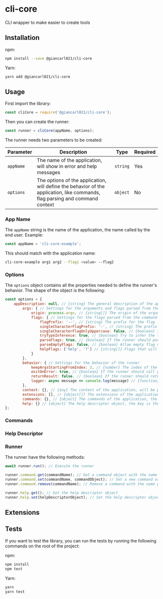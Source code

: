 # cli-core

CLI wrapper to make easier to create tools

## Installation

npm:

```bash
npm install --save @giancarl021/cli-core
```

Yarn:

```bash
yarn add @giancarl021/cli-core
```

## Usage

First import the library:

```javascript
const cliCore = require('@giancarl021/cli-core');
```

Then you can create the runner:

```javascript
const runner = cliCore(appName, options);
```

The runner needs two parameters to be created:

| Parameter | Description | Type | Required |
| --------- | ----------- | ---- | -------- |
| `appName` | The name of the application, will show in error and help messages | `string` | Yes |
| `options` | The options of the application, will define the behavior of the application, like commands, flag parsing and command context | `object` | No |

### App Name

The `appName` string is the name of the application, the name called by the end user. Example:

```javascript
const appName = 'cli-core-example';
```

This should match with the application name:

```bash
cli-core-example arg1 arg2 --flag1 <value> --flag2
```
### Options

The `options` object contains all the properties needed to define the runner's behavior. The shape of the object is the following:

```javascript
const options = {
    appDescription: null, // {string} The general description of the application, showed in the root help command if truthy
        args: { // Settings for the arguments and flags parsed from the command line
            origin: process.argv, // {string[]} The origin of the arguments, the default is the process arguments
            flags: { // Settings for the flags parsed from the command line
                flagPrefix: '--', // {string} The prefix for the flag
                singleCharacterFlagPrefix: '-', // {string} The prefix for the single character flag
                singleCharacterFlagOnlyUppercase: false, // {boolean} If the single character flag should only be parsed if the character is uppercase
                tryTypeInference: true, // {boolean} Try to infer the type of the flag, default is true, example: '--flag true' will return the boolean true in the flags object if this option is enabled
                parseFlags: true, // {boolean} If the runner should parse the flags, default is true
                parseEmptyFlags: false, // {boolean} Allow empty flag names, default is false
                helpFlags: ['help', '?'] // {string[]} Flags that will trigger the help command for the current command chain
            }
        },
        behavior: { // Settings for the behavior of the runner
            keepArgsStartingFromIndex: 2, // {number} The index of the arguments that should be ignored, default is 2, example: 'node app.js arg1 arg2' will return the arguments 'arg1' and 'arg2'
            exitOnError: true, // {boolean} If the runner should call process.exit(1) on error, default is true
            returnResult: false, // {boolean} If the runner should return the result of the command, otherwise it will print to the logger function, default is false
            logger: async message => console.log(message) // {function} The logger function, default is console.log
        },
        context: {}, // {any} The context of the application, will be passed to the commands on the `this.context` variable, default is an empty object
        extensions: [], // {object[]} The extensions of the application, will be built and passed on the `this.extensions` variable, default is an empty array
        commands: {}, // {object} The commands of the application, the key is the command name, the value is the command object
        help: {} // {object} The help descriptor object, the key is the command name, the value is the command descriptor object
};
```

### Commands

### Help Descriptor

### Runner

The runner have the following methods:

```javascript
await runner.run(); // Execute the runner

runner.command.get(commandName); // Get a command object with the name passed as parameter
runner.command.set(commandName, commandObject); // Set a new command or overwrite an existing one
runner.command.remove(commandName); // Remove a command with the name passed as parameter

runner.help.get(); // Get the help descriptor object
runner.help.set(helpDescriptorObject); // Set the help descriptor object
```

## Extensions

## Tests

If you want to test the library, you can run the tests by running the following commands on the root of the project:

npm:
```bash
npm install
npm test
```

Yarn:
```bash
yarn
yarn test
```